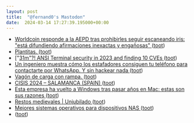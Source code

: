 ```yaml
---
layout: post
title:  "@fernand0's Mastodon"
date:  2024-03-14 17:27:39.195000+00:00
---
```

*  [Worldcoin responde a la AEPD tras prohibirles seguir escaneando iris: "está difundiendo afirmaciones inexactas y engañosas" ](https://www.genbeta.com/actualidad/worldcoin-responde-a-aepd-prohibirles-seguir-escaneando-iris-esta-difundiendo-afirmaciones-inexactas-enganosa) ([toot](https://mastodon.social/@fernand0/112095216218259542))
*  [Plantitas. ](https://avecesunafoto.wordpress.com/2024/03/14/plantitas-4) ([toot](https://mastodon.social/@fernand0/112095151918745793))
*  ["[31m"?! ANSI Terminal security in 2023 and finding 10 CVEs ](https://dgl.cx/2023/09/ansi-terminal-securit) ([toot](https://mastodon.social/@fernand0/112095018278898905))
*  [Un ingeniero muestra cómo los estafadores consiguen tu teléfono para contactarte por WhatsApp. Y sin hackear nada ](https://www.genbeta.com/seguridad/ingeniero-muestra-como-estafadores-consiguen-tu-telefono-para-contactarte-whatsapp-hackear-nad) ([toot](https://mastodon.social/@fernand0/112094724174769949))
*  [Vagón de carga con rampa. ](https://www.flickr.com/photos/fernand0/53564890893) ([toot](https://mastodon.social/@fernand0/112094717167775510))
*  [CISIS 2024 – SALAMANCA (SPAIN) ](http://cisisconference.eu) ([toot](https://mastodon.social/@fernand0/112093982545123102))
*  [Esta empresa ha vuelto a Windows tras pasar años en Mac: estas son sus razones ](https://www.genbeta.com/a-fondo/esta-empresa-ha-vuelto-a-windows-pasar-anos-mac-estas-sus-razone) ([toot](https://mastodon.social/@fernand0/112093890493235660))
*  [
Restos medievales \| Unjubilado	 ](https://www.unjubilado.info/restos-medievales) ([toot](https://mastodon.social/@fernand0/112093600262469470))
*  [Mejores sistemas operativos para dispositivos NAS ](https://blog.elhacker.net/2024/03/mejores-sistemas-operativos-para-nas.htm) ([toot](https://mastodon.social/@fernand0/112093365550280616))
*  [ ](https://alternativeto.net/news/2024/3/keepassxc-2-7-7-adds-passkey-support-and-improves-import-from-1password-and-bitwarden/) ([toot](https://mastodon.social/@fernand0/112091771949613027))

